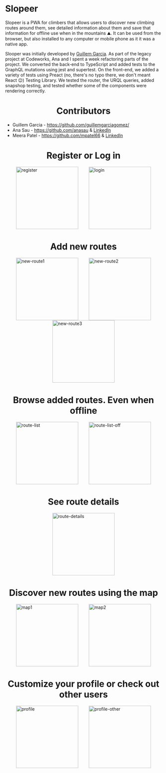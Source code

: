 # Slopeer

Slopeer is a PWA for climbers that allows users to discover new climbing routes around them, see detailed information about them and save that information for offline use when in the mountains ⛰. It can be used from the browser, but also installed to any computer or mobile phone as it it was a native app.

Slooper was initially developed by [Guillem Garcia](https://github.com/guillemgarciagomez/). As part of the legacy project at Codeworks, Ana and I spent a week refactoring parts of the project. We converted the back-end to TypeScript and added tests to the GraphQL mutations using jest and supertest. On the front-end, we added a variety of tests using Preact (no, there's no typo there, we don't meant React :wink:) Testing Library. We tested the router, the URQL queries, added snapshop testing, and tested whether some of the components were rendering correctly.


<h1 style="text-align: center">Contributors</h1>

- Guillem Garcia - https://github.com/guillemgarciagomez/
- Ana Sau - https://github.com/anasau & [LinkedIn](https://www.linkedin.com/in/anasau/)
- Meera Patel - https://github.com/mpatel66 & [LinkedIn](https://www.linkedin.com/in/meerapatel91/)

<h1 style="text-align: center">Register or Log in</h1>
<div style="width: 100%; display:flex; justify-content:space-evenly; flex-wrap: wrap">
  <img src="readme_images/register.jpeg" alt="register" width="200"/>
  <img src="readme_images/login.jpeg" alt="login" width="200"/>
</div>

<h1 style="text-align: center">Add new routes</h1>
<div style="width: 100%; display:flex; justify-content:space-evenly; flex-wrap: wrap">
  <img src="readme_images/new-route1.jpeg" alt="new-route1" width="200"/>
  <img src="readme_images/new-route2.jpeg" alt="new-route2" width="200"/>
  <img src="readme_images/new-route3.jpeg" alt="new-route3" width="200"/>
</div>

<h1 style="text-align: center">Browse added routes. Even when offline</h1>
<div style="width: 100%; display:flex; justify-content:space-evenly; flex-wrap: wrap">
  <img src="readme_images/route-list.jpeg" alt="route-list" width="200"/>
  <img src="readme_images/route-list-off.jpeg" alt="route-list-off" width="200"/>
</div>

<h1 style="text-align: center">See route details</h1>
<div style="width: 100%; display:flex; justify-content:space-evenly; flex-wrap: wrap">
<div style="width: 100%; display:flex; justify-content:space-evenly; flex-wrap: wrap">
  <img src="readme_images/route-details.jpeg" alt="route-details" width="200"/>
</div>

<h1 style="text-align: center">Discover new routes using the map</h1>
<div style="width: 100%; display:flex; justify-content:space-evenly; flex-wrap: wrap">
<div style="width: 100%; display:flex; justify-content:space-evenly; flex-wrap: wrap">
  <img src="readme_images/map1.jpeg" alt="map1" width="200"/>
  <img src="readme_images/map2.jpeg" alt="map2" width="200"/>
</div>

<h1 style="text-align: center">Customize your profile or check out other users</h1>
<div style="width: 100%; display:flex; justify-content:space-evenly; flex-wrap: wrap">
  <img src="readme_images/profile.jpeg" alt="profile" width="200"/>
  <img src="readme_images/profile-other.jpeg" alt="profile-other" width="200"/>
</div>
